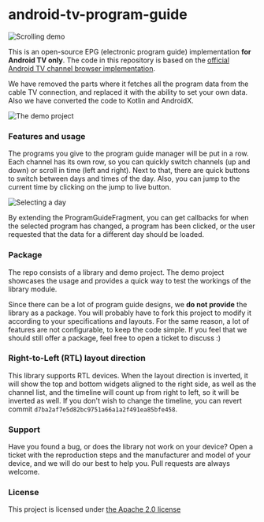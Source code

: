 android-tv-program-guide
========================

![Scrolling demo](https://raw.githubusercontent.com/egeniq/android-tv-program-guide/master/documentation/scrolling.gif)

This is an open-source EPG (electronic program guide) implementation **for Android TV only**.
The code in this repository is based on the [official Android TV channel browser implementation](https://android.googlesource.com/platform/packages/apps/TV/+/android-live-tv/src/com/android/tv/guide/).

We have removed the parts where it fetches all the program data from the cable TV connection, and
replaced it with the ability to set your own data. Also we have converted the code to Kotlin and AndroidX.

![The demo project](https://raw.githubusercontent.com/egeniq/android-tv-program-guide/master/documentation/demo_overview.png)


### Features and usage

The programs you give to the program guide manager will be put in a row. Each channel has its own row,
so you can quickly switch channels (up and down) or scroll in time (left and right). Next to that, there 
are quick buttons to switch between days and times of the day. Also, you can jump to the current time
by clicking on the jump to live button.

![Selecting a day](https://raw.githubusercontent.com/egeniq/android-tv-program-guide/master/documentation/day_selector.png)

By extending the ProgramGuideFragment, you can get callbacks for when the selected program has changed,
a program has been clicked, or the user requested that the data for a different day should be loaded.


### Package

The repo consists of a library and demo project. The demo project showcases the usage and provides a quick way 
to test the workings of the library module.

Since there can be a lot of program guide designs, we **do not provide** the library as a package.
You will probably have to fork this project to modify it according to your specifications and layouts.
For the same reason, a lot of features are not configurable, to keep the code simple. If you feel that
we should still offer a package, feel free to open a ticket to discuss :)

### Right-to-Left (RTL) layout direction

This library supports RTL devices. When the layout direction is inverted, it will show the top and bottom widgets aligned to the right side,
as well as the channel list, and the timeline will count up from right to left, so it will be inverted as well. If you don't wish to change the timeline,
you can revert commit `d7ba2af7e5d82bc9751a66a1a2f491ea85bfe458`. 

### Support

Have you found a bug, or does the library not work on your device? Open a ticket with the reproduction
steps and the manufacturer and model of your device, and we will do our best to help you.
Pull requests are always welcome.

### License

This project is licensed under [the Apache 2.0 license](https://raw.githubusercontent.com/egeniq/android-tv-program-guide/master/LICENSE)
